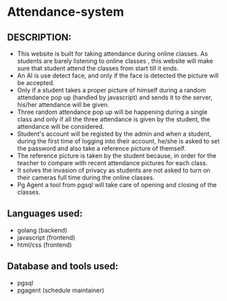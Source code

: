 # Attendance-system

## DESCRIPTION:
- This website is built for taking attendance during online classes. As students are barely listening to online classes , this website will make sure that student attend the classes from start till it ends.
- An AI is use detect face, and only if the face is detected the picture will be accepted.
- Only if a student takes a proper picture of himself during a random attendance pop up (handled by javascript) and sends it to the server, his/her attendance will be given.
- Three random attendance pop up will be happening during a single class and only if all the three attendance is given by the student, the attendance will be considered.
- Student's account will be registed by the admin and when a student, during the first time of logging into their account, he/she is asked to set the password and also take a reference picture of themself.
- The reference picture is taken by the student because, in order for the teacher to compare with recent attendance pictures for each class.
- It solves the invasion of privacy as students are not asked to turn on their cameras full time during the online classes.
- Pg Agent a tool from pgsql will take care of opening and closing of the classes.

## Languages used:
- golang (backend)
- javascript (frontend)
- html/css (frontend)

## Database and tools used:
- pgsql
- pgagent (schedule maintainer)



 
